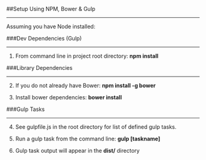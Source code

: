 ##Setup Using NPM, Bower & Gulp
___

Assuming you have Node installed:

###Dev Dependencies (Gulp)
___

1) From command line in project root directory: **npm install**

###Library Dependencies
___

2) If you do not already have Bower: **npm install -g bower**

3) Install bower dependencies: **bower install**

###Gulp Tasks
___

4) See gulpfile.js in the root directory for list of defined gulp tasks.

5) Run a gulp task from the command line: **gulp [taskname]**

6) Gulp task output will appear in the **dist/** directory

